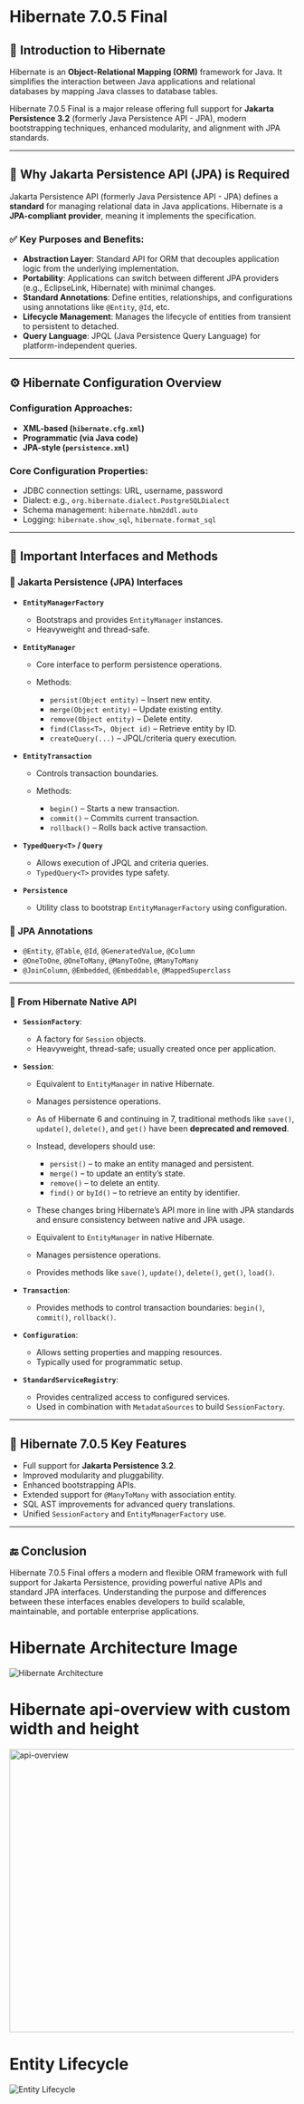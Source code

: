 # Hibernate 7.0.5 Final

## 📌 Introduction to Hibernate

Hibernate is an **Object-Relational Mapping (ORM)** framework for Java. It simplifies the interaction between Java applications and relational databases by mapping Java classes to database tables.

Hibernate 7.0.5 Final is a major release offering full support for **Jakarta Persistence 3.2** (formerly Java Persistence API - JPA), modern bootstrapping techniques, enhanced modularity, and alignment with JPA standards.

---

## 🧩 Why Jakarta Persistence API (JPA) is Required

Jakarta Persistence API (formerly Java Persistence API - JPA) defines a **standard** for managing relational data in Java applications. Hibernate is a **JPA-compliant provider**, meaning it implements the specification.

### ✅ Key Purposes and Benefits:

* **Abstraction Layer**: Standard API for ORM that decouples application logic from the underlying implementation.
* **Portability**: Applications can switch between different JPA providers (e.g., EclipseLink, Hibernate) with minimal changes.
* **Standard Annotations**: Define entities, relationships, and configurations using annotations like `@Entity`, `@Id`, etc.
* **Lifecycle Management**: Manages the lifecycle of entities from transient to persistent to detached.
* **Query Language**: JPQL (Java Persistence Query Language) for platform-independent queries.

---

## ⚙️ Hibernate Configuration Overview

### Configuration Approaches:

* **XML-based (`hibernate.cfg.xml`)**
* **Programmatic (via Java code)**
* **JPA-style (`persistence.xml`)**

### Core Configuration Properties:

* JDBC connection settings: URL, username, password
* Dialect: e.g., `org.hibernate.dialect.PostgreSQLDialect`
* Schema management: `hibernate.hbm2ddl.auto`
* Logging: `hibernate.show_sql`, `hibernate.format_sql`

---

## 🧠 Important Interfaces and Methods

### 📘 Jakarta Persistence (JPA) Interfaces

* **`EntityManagerFactory`**

  * Bootstraps and provides `EntityManager` instances.
  * Heavyweight and thread-safe.

* **`EntityManager`**

  * Core interface to perform persistence operations.
  * Methods:

    * `persist(Object entity)` – Insert new entity.
    * `merge(Object entity)` – Update existing entity.
    * `remove(Object entity)` – Delete entity.
    * `find(Class<T>, Object id)` – Retrieve entity by ID.
    * `createQuery(...)` – JPQL/criteria query execution.

* **`EntityTransaction`**

  * Controls transaction boundaries.
  * Methods:

    * `begin()` – Starts a new transaction.
    * `commit()` – Commits current transaction.
    * `rollback()` – Rolls back active transaction.

* **`TypedQuery<T>` / `Query`**

  * Allows execution of JPQL and criteria queries.
  * `TypedQuery<T>` provides type safety.

* **`Persistence`**

  * Utility class to bootstrap `EntityManagerFactory` using configuration.

### 📙 JPA Annotations

* `@Entity`, `@Table`, `@Id`, `@GeneratedValue`, `@Column`
* `@OneToOne`, `@OneToMany`, `@ManyToOne`, `@ManyToMany`
* `@JoinColumn`, `@Embedded`, `@Embeddable`, `@MappedSuperclass`

---

### 🧰 From Hibernate Native API

* **`SessionFactory`**:

  * A factory for `Session` objects.
  * Heavyweight, thread-safe; usually created once per application.

* **`Session`**:

  * Equivalent to `EntityManager` in native Hibernate.
  * Manages persistence operations.
  * As of Hibernate 6 and continuing in 7, traditional methods like `save()`, `update()`, `delete()`, and `get()` have been **deprecated and removed**.
  * Instead, developers should use:

    * `persist()` – to make an entity managed and persistent.
    * `merge()` – to update an entity’s state.
    * `remove()` – to delete an entity.
    * `find()` or `byId()` – to retrieve an entity by identifier.
  * These changes bring Hibernate’s API more in line with JPA standards and ensure consistency between native and JPA usage.
  * Equivalent to `EntityManager` in native Hibernate.
  * Manages persistence operations.
  * Provides methods like `save()`, `update()`, `delete()`, `get()`, `load()`.

* **`Transaction`**:

  * Provides methods to control transaction boundaries: `begin()`, `commit()`, `rollback()`.

* **`Configuration`**:

  * Allows setting properties and mapping resources.
  * Typically used for programmatic setup.

* **`StandardServiceRegistry`**:

  * Provides centralized access to configured services.
  * Used in combination with `MetadataSources` to build `SessionFactory`.

---

## 🔎 Hibernate 7.0.5 Key Features

* Full support for **Jakarta Persistence 3.2**.
* Improved modularity and pluggability.
* Enhanced bootstrapping APIs.
* Extended support for `@ManyToMany` with association entity.
* SQL AST improvements for advanced query translations.
* Unified `SessionFactory` and `EntityManagerFactory` use.

---

## 🔚 Conclusion

Hibernate 7.0.5 Final offers a modern and flexible ORM framework with full support for Jakarta Persistence, providing powerful native APIs and standard JPA interfaces. Understanding the purpose and differences between these interfaces enables developers to build scalable, maintainable, and portable enterprise applications.

# Hibernate Architecture Image

![Hibernate Architecture ](https://github.com/anirudhagaikwad/JavaFullStack/blob/main/Hibernate/images/architecture.png)

# Hibernate api-overview with custom width and height

<img src="https://github.com/anirudhagaikwad/JavaFullStack/blob/main/Hibernate/images/api-overview.png" alt="api-overview" width="600" height="500">

# Entity Lifecycle
![Entity Lifecycle ](https://github.com/anirudhagaikwad/JavaFullStack/blob/main/Hibernate/images/entity-lifecyle.png)